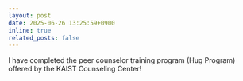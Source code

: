 ```yaml
---
layout: post
date: 2025-06-26 13:25:59+0900
inline: true
related_posts: false
---
```


I have completed the peer counselor training program (Hug Program) offered by the KAIST Counseling Center!
